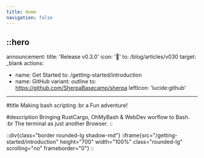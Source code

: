 ```yaml
---
title: Home
navigation: false
---
```


::hero
---
announcement:
  title: 'Release v0.3.0'
  icon: '🎉'
  to: /blog/articles/v030
  target: \_blank
actions:
  - name: Get Started
    to: /getting-started/introduction
  - name: GitHub
    variant: outline
    to: https://github.com/SherpaBasecamp/sherpa
    leftIcon: 'lucide:github'
---

#title
Making bash scripting :br a Fun adventure!

#description
Bringing RustCargo, OhMyBash & WebDev worflow to Bash. :br The terminal as just another Browser.
::

::div{class="border rounded-lg shadow-md"}
:iframe{src="/getting-started/introduction" height="700" width="100%" class="rounded-lg" scrolling="no" frameborder="0"}
::
